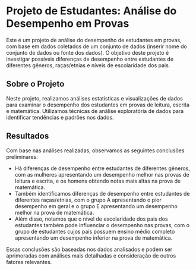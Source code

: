 <body>
    <h1>Projeto de Estudantes: Análise do Desempenho em Provas</h1>
    <p>Este é um projeto de análise do desempenho de estudantes em provas, com base em dados coletados de um conjunto de dados (inserir nome do conjunto de dados ou fonte dos dados). O objetivo deste projeto é investigar possíveis diferenças de desempenho entre estudantes de diferentes gêneros, raças/etnias e níveis de escolaridade dos pais.</p>
    <h2>Sobre o Projeto</h2>
    <p>Neste projeto, realizamos análises estatísticas e visualizações de dados para examinar o desempenho dos estudantes em provas de leitura, escrita e matemática. Utilizamos técnicas de análise exploratória de dados para identificar tendências e padrões nos dados.</p>
    <h2>Resultados</h2>
    <p>Com base nas análises realizadas, observamos as seguintes conclusões preliminares:</p>
    <ul>
        <li>Há diferenças de desempenho entre estudantes de diferentes gêneros, com as mulheres apresentando um desempenho melhor nas provas de leitura e escrita, e os homens obtendo notas mais altas na prova de matemática.</li>
        <li>Também identificamos diferenças de desempenho entre estudantes de diferentes raças/etnias, com o grupo A apresentando o pior desempenho em geral e o grupo E apresentando um desempenho melhor na prova de matemática.</li>
        <li>Além disso, notamos que o nível de escolaridade dos pais dos estudantes também pode influenciar o desempenho nas provas, com o grupo de estudantes cujos pais possuem ensino médio completo apresentando um desempenho inferior na prova de matemática.</li>
    </ul>
    <p>Essas conclusões são baseadas nos dados analisados e podem ser aprimoradas com análises mais detalhadas e consideração de outros fatores relevantes.</p>

